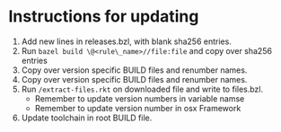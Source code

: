 # Instructions for updating

1. Add new lines in releases.bzl, with blank sha256 entries.
1. Run `bazel build \@<rule\_name>//file:file` and copy over sha256 entries
1. Copy over version specific BUILD files and renumber names.
1. Copy over version specific BUILD files and renumber names.
1. Run `/extract-files.rkt` on downloaded file and write to files.bzl.
    * Remember to update version numbers in variable namse
    * Remember to update version number in osx Framework
1. Update toolchain in root BUILD file.
